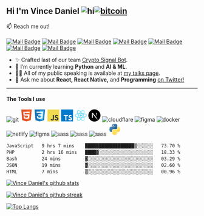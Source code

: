 ## Hi I'm Vince Daniel <img src="https://user-images.githubusercontent.com/1303154/88677602-1635ba80-d120-11ea-84d8-d263ba5fc3c0.gif" width="20px" height="20px" alt="hi"><a href="https://tama.meme/token/0x90aef2b3bcbb9538bcda402b1c154fbffbc4f9d2" target="_blank"><img src="https://media.tenor.com/aDozr1-R2n0AAAAj/bitcoin.gif" width="20px" height="20px" alt="bitcoin"></a>

  


 
:mailbox: Reach me out!
<br/><br/>
 [![Mail Badge](https://img.shields.io/badge/website-000000?style=for-the-badge&logo=About.me&logoColor=white)](https://vincedaniel.com)
[![Mail Badge](https://img.shields.io/badge/Gmail-D14836?style=for-the-badge&logo=gmail&logoColor=white
)](mailto:vincedaniel080808@gmail.com)
[![Mail Badge](https://img.shields.io/badge/TikTok-000000?style=for-the-badge&logo=tiktok&logoColor=white)](https://www.tiktok.com/@vincedanieldeleon)
[![Mail Badge](https://img.shields.io/badge/LinkedIn-0077B5?style=for-the-badge&logo=linkedin&logoColor=white)](https://www.linkedin.com/in/vincedaniel/)
[![Mail Badge](https://img.shields.io/badge/Facebook-1877F2?style=for-the-badge&logo=facebook&logoColor=white)](https://web.facebook.com/BitTechie)
[![Mail Badge](https://img.shields.io/badge/YouTube-FF0000?style=for-the-badge&logo=youtube&logoColor=white)](https://youtube.com/BitTechie)
[![Mail Badge](https://img.shields.io/badge/GitLab-FC6D26?style=for-the-badge&logo=gitlab&logoColor=white)](https://gitlab.com/vincedaniel08)  
 <!-- - 🔭 I’m working on **ed-care** as **Front End Developer**. -->


<!--  <a href="https://www.youtube.com/c/BitTechie">
 <img alt="youtube subscribers" src="https://github-readme-youtube-stats.herokuapp.com/subscribers/index.php?id=UCrNFKNo8y7ndK777jFFSy6A&key=AIzaSyBgwnVnSu1aUTVGmSxec1m_jeHC3tEnJFY"/>
</a>



 ![visitors](https://visitor-badge.glitch.me/badge?page_id=vincedaniel08.vincedaniel08) -->

- ✨ Crafted last of our team [Crypto Signal Bot](vincedaniel.com).
- 🌱 I’m currently learning **Python** and  **AI & ML**.
- 👨‍💻 All of my public speaking is available at [my talks page](https://vincedaniel.com).
- 💬 Ask me about **React, React Native,** and **Programming** <a href="https://twitter.com/intent/follow?screen_name=vincedaniel20" target="_blank"> on Twitter!</a>

<hr />

#### The Tools I use

<p align="left">
  <img src="https://www.vectorlogo.zone/logos/git-scm/git-scm-icon.svg" alt="git" width="32" height="32"/>
  <img src="https://raw.githubusercontent.com/devicons/devicon/master/icons/html5/html5-original.svg" alt="html5" width="32" height="32"/>
  <img src="https://raw.githubusercontent.com/devicons/devicon/master/icons/css3/css3-original.svg" alt="css3" width="32" height="32"/>

  <img src="https://raw.githubusercontent.com/devicons/devicon/master/icons/javascript/javascript-original.svg" alt="javascript" width="32" height="32"/>
  <img src="https://raw.githubusercontent.com/devicons/devicon/master/icons/typescript/typescript-original.svg" alt="typescript" width="32" height="32"/>
  <img src="https://raw.githubusercontent.com/devicons/devicon/master/icons/react/react-original.svg" alt="react" width="32" height="32"/>

  <img src="https://raw.githubusercontent.com/devicons/devicon/master/icons/nextjs/nextjs-original.svg" alt="nextjs" width="32" height="32"/> 
  <img src="https://www.vectorlogo.zone/logos/cloudflare/cloudflare-official.svg" alt="cloudflare" width="32" height="32"/>
 
<img src="https://cdn.worldvectorlogo.com/logos/redux.svg" alt="figma" width="32" height="32"/>
<img src="https://www.vectorlogo.zone/logos/docker/docker-official.svg" alt="docker" width="32" height="32"/>
<img src="https://upload.wikimedia.org/wikipedia/commons/b/b8/Netlify_logo.svg" alt="netlify" width="42" height="32"/>  
  <img src="https://www.vectorlogo.zone/logos/figma/figma-icon.svg" alt="figma" width="32" height="32"/>
 <img src="https://www.vectorlogo.zone/logos/sass-lang/sass-lang-icon.svg" alt="sass" width="32" height="32"/>
  <img src="https://www.vectorlogo.zone/logos/laravel/laravel-ar21.svg" alt="sass" width="50" height="32"/>
    <img src="https://webrtc.github.io/webrtc-org/assets/images/webrtc-logo-vert-retro-255x305.png" alt="sass" width="35" height="35"/>
    <img src="https://raw.githubusercontent.com/devicons/devicon/master/icons/python/python-original.svg" alt="python" width="35" height="35"/>
</p>


<!--START_SECTION:waka-->

```txt
JavaScript   9 hrs 7 mins    ██████████████████▒░░░░░░   73.70 %
PHP          2 hrs 16 mins   ████▓░░░░░░░░░░░░░░░░░░░░   18.33 %
Bash         24 mins         ▓░░░░░░░░░░░░░░░░░░░░░░░░   03.29 %
JSON         19 mins         ▓░░░░░░░░░░░░░░░░░░░░░░░░   02.60 %
HTML         7 mins          ▒░░░░░░░░░░░░░░░░░░░░░░░░   00.96 %
```

<!--END_SECTION:waka-->

[![Vince Daniel's github stats](https://github-readme-stats.vercel.app/api?username=vincedaniel08&theme=blue-green)](https://github.com/vincedaniel0/github-readme-stats)

[![Vince Daniel's github streak](https://github-readme-streak-stats.herokuapp.com/?user=vincedaniel08&theme=blue-green)](https://github.com/vincedaniel08/github-readme-streak-stats)

[![Top Langs](https://github-readme-stats.vercel.app/api/top-langs/?username=vincedaniel08&theme=blue-green)](https://github.com/vincedaniel08/github-readme-stats)


